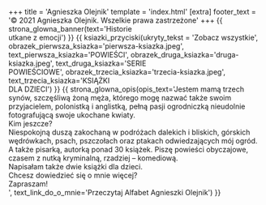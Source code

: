 +++
title = 'Agnieszka Olejnik'
template = 'index.html'
[extra]
footer_text = '© 2021 Agnieszka Olejnik. Wszelkie prawa zastrzeżone'
+++
{{ strona_glowna_banner(text='Historie<br/>utkane z emocji') }}
{{ ksiazki_przyciski(ukryty_tekst = 'Zobacz wszystkie', obrazek_pierwsza_ksiazka='pierwsza-ksiazka.jpeg', text_pierwsza_ksiazka='POWIEŚCI', obrazek_druga_ksiazka='druga-ksiazka.jpeg', text_druga_ksiazka='SERIE<br/>POWIEŚCIOWE', obrazek_trzecia_ksiazka='trzecia-ksiazka.jpeg', text_trzecia_ksiazka='KSIĄŻKI<br/>DLA DZIECI') }}
{{ strona_glowna_opis(opis_text='Jestem mamą trzech synów, szczęśliwą żoną męża, którego mogę nazwać także swoim
przyjacielem, polonistką i anglistką, pełną pasji ogrodniczką nieudolnie fotografującą swoje ukochane kwiaty. <br />
Kim jeszcze? <br />
Niespokojną duszą zakochaną w podróżach dalekich i bliskich, górskich wędrówkach, psach, pszczołach oraz ptakach odwiedzających mój ogród. A także pisarką, autorką ponad 30 książek. Piszę powieści obyczajowe, czasem z nutką kryminalną, rzadziej – komediową. <br />
Napisałam także dwie książki dla dzieci. <br />
Chcesz dowiedzieć się o mnie więcej? <br />
Zapraszam!<br/>', text_link_do_o_mnie='Przeczytaj Alfabet Agnieszki Olejnik') }}

